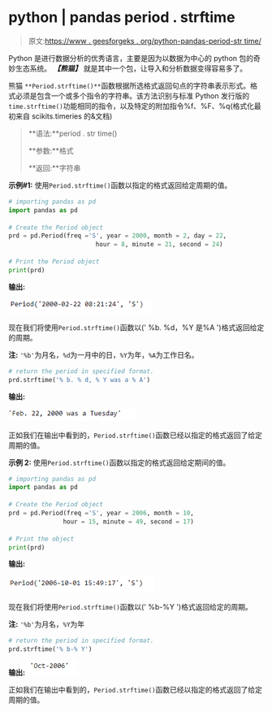 # python | pandas period . strftime

> 原文:[https://www . geesforgeks . org/python-pandas-period-str time/](https://www.geeksforgeeks.org/python-pandas-period-strftime/)

Python 是进行数据分析的优秀语言，主要是因为以数据为中心的 python 包的奇妙生态系统。 ***【熊猫】*** 就是其中一个包，让导入和分析数据变得容易多了。

熊猫 `**Period.strftime()**`函数根据所选格式返回句点的字符串表示形式。格式必须是包含一个或多个指令的字符串。该方法识别与标准 Python 发行版的`time.strftime()`功能相同的指令，以及特定的附加指令%f、%F、%q(格式化最初来自 scikits.timeries 的&文档)

> **语法:**period . str time()
> 
> **参数:**格式
> 
> **返回:**字符串

**示例#1:** 使用`Period.strftime()`函数以指定的格式返回给定周期的值。

```py
# importing pandas as pd
import pandas as pd

# Create the Period object
prd = pd.Period(freq ='S', year = 2000, month = 2, day = 22, 
                        hour = 8, minute = 21, second = 24)

# Print the Period object
print(prd)
```

**输出:**

![](img/e74d8dfa72965f36f64b1d11a228d297.png)

现在我们将使用`Period.strftime()`函数以(' %b. %d，%Y 是%A ')格式返回给定的周期。

**注:** `'%b'`为月名，`%d`为一月中的日，`%Y`为年，`%A`为工作日名。

```py
# return the period in specified format.
prd.strftime('% b. % d, % Y was a % A')
```

**输出:**

![](img/7ae34157e89999486a7cf74cd3fd6166.png)

正如我们在输出中看到的，`Period.strftime()`函数已经以指定的格式返回了给定周期的值。

**示例 2:** 使用`Period.strftime()`函数以指定的格式返回给定期间的值。

```py
# importing pandas as pd
import pandas as pd

# Create the Period object
prd = pd.Period(freq ='S', year = 2006, month = 10, 
               hour = 15, minute = 49, second = 17)

# Print the object
print(prd)
```

**输出:**

![](img/7752883a0d3bbe6723b83c640e79cd94.png)

现在我们将使用`Period.strftime()`函数以(' %b-%Y ')格式返回给定的周期。

**注:** `'%b'`为月名，`%Y`为年

```py
# return the period in specified format.
prd.strftime('% b-% Y')
```

**输出:**
![](img/2bf7665c045013546cf8b5be30e44792.png)

正如我们在输出中看到的，`Period.strftime()`函数已经以指定的格式返回了给定周期的值。